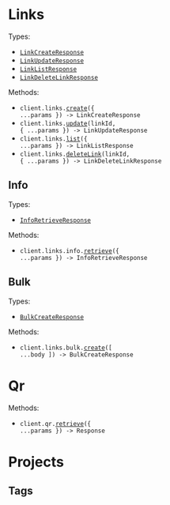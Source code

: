 # Links

Types:

- <code><a href="./src/resources/links/links.ts">LinkCreateResponse</a></code>
- <code><a href="./src/resources/links/links.ts">LinkUpdateResponse</a></code>
- <code><a href="./src/resources/links/links.ts">LinkListResponse</a></code>
- <code><a href="./src/resources/links/links.ts">LinkDeleteLinkResponse</a></code>

Methods:

- <code title="post /links">client.links.<a href="./src/resources/links/links.ts">create</a>({ ...params }) -> LinkCreateResponse</code>
- <code title="put /links/{linkId}">client.links.<a href="./src/resources/links/links.ts">update</a>(linkId, { ...params }) -> LinkUpdateResponse</code>
- <code title="get /links">client.links.<a href="./src/resources/links/links.ts">list</a>({ ...params }) -> LinkListResponse</code>
- <code title="delete /links/{linkId}">client.links.<a href="./src/resources/links/links.ts">deleteLink</a>(linkId, { ...params }) -> LinkDeleteLinkResponse</code>

## Info

Types:

- <code><a href="./src/resources/links/info.ts">InfoRetrieveResponse</a></code>

Methods:

- <code title="get /links/info">client.links.info.<a href="./src/resources/links/info.ts">retrieve</a>({ ...params }) -> InfoRetrieveResponse</code>

## Bulk

Types:

- <code><a href="./src/resources/links/bulk.ts">BulkCreateResponse</a></code>

Methods:

- <code title="post /links/bulk">client.links.bulk.<a href="./src/resources/links/bulk.ts">create</a>([ ...body ]) -> BulkCreateResponse</code>

# Qr

Methods:

- <code title="get /qr">client.qr.<a href="./src/resources/qr.ts">retrieve</a>({ ...params }) -> Response</code>

# Projects

## Tags
